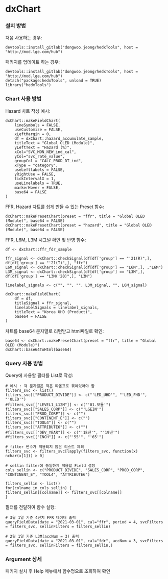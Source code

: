 # dxChart

### 설치 방법

처음 사용하는 경우:

    devtools::install_gitlab("dongwoo.jeong/hedxTools", host = "http://mod.lge.com/hub")

패키지를 업데이트 하는 경우:

    devtools::install_gitlab("dongwoo.jeong/hedxTools", host = "http://mod.lge.com/hub")
    detach("package:hedxTools", unload = TRUE)
    library("hedxTools")

### Chart 사용 방법

Hazard 차트 작성 예시:

    dxChart::makeFieldChart(
        lineSymbols = FALSE,
        useCustomize = FALSE,
        xLeftMargin = 0,
        df = dxChart::hazard_accumulate_sample,
        titleText = "Global OLED (Module)",
        yLeftText = "Hazard (%)",
        xCol="SVC_MON_NEW_ind_cal",
        yCol="svc_rate_value",
        groupCol = "CALC_PROD_DT_ind",
        xType = "category",
        useLeftlabels = FALSE,
        yRightUse = FALSE,
        tickIntervalX = 1,
        useLinelabels = TRUE,
        markerHover = FALSE,
        base64 = FALSE
    )

FFR, Hazard 차트를 쉽게 만들 수 있는 Preset 함수:

    dxChart::makePresetChart(preset = "ffr", title = "Global OLED (Module)", base64 = FALSE)
    dxChart::makePresetChart(preset = "hazard", title = "Global OLED (Module)", base64 = FALSE)

FFR, L6M, L3M 시그널 확인 및 반영 함수:

    df <- dxChart::ffr_fdr_sample

    ffr_signal <- dxChart::checkSignal(df[df['group'] == "'21(R)",], df[df['group'] == "'21(T)",], "ffr")
    L6M_signal <- dxChart::checkSignal(df[df['group'] == "L6M",], ,"L6M")
    L3M_signal <- dxChart::checkSignal(df[df['group'] == "L3M",], df[df['group'] == "L3M('20)",], "L3M")

    linelabel_signals <- c("", "", "", L3M_signal, "", L6M_signal)

    dxChart::makeFieldChart(
        df = df,
        titleSignal = ffr_signal,
        linelabelSignals = linelabel_signals,
        titleText = "Korea UHD (Product)",
        base64 = FALSE
    )

차트를 base64 문자열로 리턴받고 html파일로 확인:

    base64 <- dxChart::makePresetChart(preset = "ffr", title = "Global OLED (Module)")
    dxChart::base64ToHtml(base64)

### Query 사용 방법

Query에 사용할 필터를 List로 작성:

    # 예시 : 각 문자열은 작은 따옴표로 묶여있어야 함
    filters_svc <- list()
    filters_svc[["PRODUCT_DIVIDE"]] <- c("'LED_UHD'", "'LED_FHD'", "'OLED'")
    #filters_svc[["LEVEL1_L12M"]] <- c("'01.모듈'")
    filters_svc[["SALES_CORP"]] <- c("'LGEIN'")
    filters_svc[["PROD_CORP"]] <- c("")
    filters_svc[["CONTINENT_E"]] <- c("")
    filters_svc[["TOOL4"]] <- c("")
    filters_svc[["ATTRIBUTE6"]] <- c("")
    #filters_svc[["DEV_YEAR"]] <- c("'18년'", "'19년'")
    #filters_svc[["INCH"]] <- c("'55'", "'65'")

    # filter 변수가 적용되지 않은 리스트 제외
    filters_svc <- filters_svc[lapply(filters_svc, function(x) nchar(x[1])) > 0]

    # sellin filter에 동일하게 적용할 Field 설정
    cols_sellin <- c("PRODUCT_DIVIDE", "SALES_CORP", "PROD_CORP", "CONTINENT_E", "TOOL4", "ATTRIBUTE6")

    filters_sellin <- list()
    for(colname in cols_sellin) {
    filters_sellin[[colname]] <- filters_svc[[colname]]
    }

필터를 전달하여 함수 실행:

    # 3월 1일 기준 4년치 FFR 데이터 출력
    queryFieldData(date = "2021-03-01", cal="ffr", period = 4, svcFilters = filters_svc, sellinFilters = filters_sellin)

    # 2월 1일 기준 L3M(accNum = 3) 출력
    queryFieldData(date = "2021-03-01", cal="fdr", accNum = 3, svcFilters = filters_svc, sellinFilters = filters_sellin,)

### Argument 상세

패키지 설치 후 Help 메뉴에서 함수명으로 조회하여 확인
